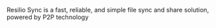 Resilio Sync is a fast, reliable, and simple file sync and share solution, powered by P2P technology
